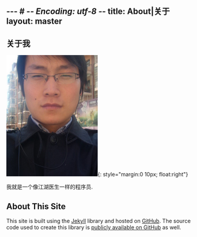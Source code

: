 --- # -*- Encoding: utf-8 -*-
title: About|关于
layout: master
---

关于我
------

![My photo](/images/zhaoxiaohong.jpg){: style="margin:0 10px; float:right"}

我就是一个像江湖医生一样的程序员.

About This Site
----------------

This site is built using the [Jekyll](http://github.com/mojombo/jekyll/) library and hosted on [GitHub](http://github.com/). The source code used to create this library is [publicly available on GitHub](http://github.com/mrluanma/mrluanma.github.com/) as well.
